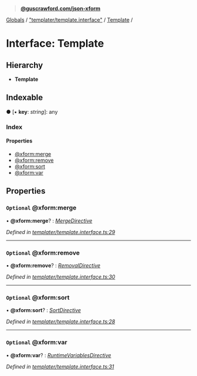 > **[@guscrawford.com/json-xform](../README.md)**

[Globals](../globals.md) / ["templater/template.interface"](../modules/_templater_template_interface_.md) / [Template](_templater_template_interface_.template.md) /

# Interface: Template

## Hierarchy

* **Template**

## Indexable

● \[▪ **key**: *string*\]: any

### Index

#### Properties

* [@xform:merge](_templater_template_interface_.template.md#optional-@xform:merge)
* [@xform:remove](_templater_template_interface_.template.md#optional-@xform:remove)
* [@xform:sort](_templater_template_interface_.template.md#optional-@xform:sort)
* [@xform:var](_templater_template_interface_.template.md#optional-@xform:var)

## Properties

### `Optional` @xform:merge

• **@xform:merge**? : *[MergeDirective](_templater_template_interface_.mergedirective.md)*

*Defined in [templater/template.interface.ts:29](https://github.com/guscrawford-com/json-xform/blob/055a393/src/templater/template.interface.ts#L29)*

___

### `Optional` @xform:remove

• **@xform:remove**? : *[RemovalDirective](_templater_template_interface_.removaldirective.md)*

*Defined in [templater/template.interface.ts:30](https://github.com/guscrawford-com/json-xform/blob/055a393/src/templater/template.interface.ts#L30)*

___

### `Optional` @xform:sort

• **@xform:sort**? : *[SortDirective](_templater_template_interface_.sortdirective.md)*

*Defined in [templater/template.interface.ts:28](https://github.com/guscrawford-com/json-xform/blob/055a393/src/templater/template.interface.ts#L28)*

___

### `Optional` @xform:var

• **@xform:var**? : *[RuntimeVariablesDirective](_templater_template_interface_.runtimevariablesdirective.md)*

*Defined in [templater/template.interface.ts:31](https://github.com/guscrawford-com/json-xform/blob/055a393/src/templater/template.interface.ts#L31)*